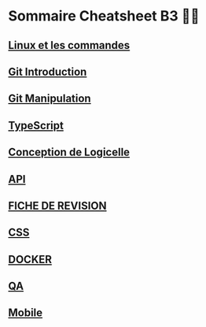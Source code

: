 # Sommaire Cheatsheet B3 👩‍💻

## [Linux et les commandes](Installation_Manipulation_Linux.md)
## [Git Introduction](Git_Introduction.md)
## [Git Manipulation](Git_Manipulation.md)
## [TypeScript](Type_Script.md)
## [Conception de Logicelle](Conception_Logicielle.md)
## [API](API.md)
## [FICHE DE REVISION](API_Fiche_de_revision.md)
## [CSS](CSS.md)
## [DOCKER](Docker.md)
## [QA](QA_cours.md)
## [Mobile](Mobile_cours.md)
